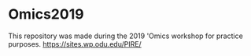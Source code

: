 # Omics2019
This repository was made during the 2019 'Omics workshop for practice purposes. https://sites.wp.odu.edu/PIRE/

